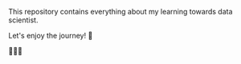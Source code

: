 This repository contains everything about my learning towards data scientist. 

Let's enjoy the journey!  🚀


🥳🥳🥳
